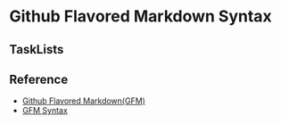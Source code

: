 # Github Flavored Markdown Syntax

## TaskLists

## Reference

* [Github Flavored Markdown(GFM)](https://guides.github.com/features/mastering-markdown/)
* [GFM Syntax](https://github.github.com/gfm/)

